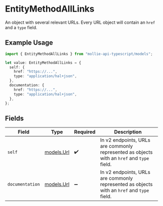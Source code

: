 # EntityMethodAllLinks

An object with several relevant URLs. Every URL object will contain an `href` and a `type` field.

## Example Usage

```typescript
import { EntityMethodAllLinks } from "mollie-api-typescript/models";

let value: EntityMethodAllLinks = {
  self: {
    href: "https://...",
    type: "application/hal+json",
  },
  documentation: {
    href: "https://...",
    type: "application/hal+json",
  },
};
```

## Fields

| Field                                                                                      | Type                                                                                       | Required                                                                                   | Description                                                                                |
| ------------------------------------------------------------------------------------------ | ------------------------------------------------------------------------------------------ | ------------------------------------------------------------------------------------------ | ------------------------------------------------------------------------------------------ |
| `self`                                                                                     | [models.Url](../models/url.md)                                                             | :heavy_check_mark:                                                                         | In v2 endpoints, URLs are commonly represented as objects with an `href` and `type` field. |
| `documentation`                                                                            | [models.Url](../models/url.md)                                                             | :heavy_minus_sign:                                                                         | In v2 endpoints, URLs are commonly represented as objects with an `href` and `type` field. |
